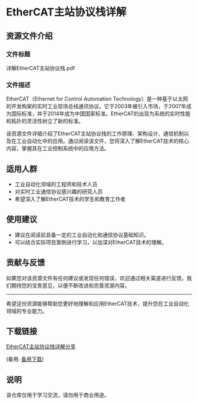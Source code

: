 # EtherCAT主站协议栈详解

## 资源文件介绍

### 文件标题
详解EtherCAT主站协议栈.pdf

### 文件描述
EtherCAT（Ethernet for Control Automation Technology）是一种基于以太网的开发构架的实时工业现场总线通讯协议。它于2003年被引入市场，于2007年成为国际标准，并于2014年成为中国国家标准。EtherCAT的出现为系统的实时性能和拓扑的灵活性树立了新的标准。

该资源文件详细介绍了EtherCAT主站协议栈的工作原理、架构设计、通信机制以及在工业自动化中的应用。通过阅读该文件，您将深入了解EtherCAT技术的核心内容，掌握其在工业控制系统中的应用方法。

## 适用人群
- 工业自动化领域的工程师和技术人员
- 对实时工业通信协议感兴趣的研究人员
- 希望深入了解EtherCAT技术的学生和教育工作者

## 使用建议
- 建议在阅读前具备一定的工业自动化和通信协议基础知识。
- 可以结合实际项目案例进行学习，以加深对EtherCAT技术的理解。

## 贡献与反馈
如果您对该资源文件有任何建议或发现任何错误，欢迎通过相关渠道进行反馈。我们期待您的宝贵意见，以便不断改进和完善资源内容。

---

希望这份资源能够帮助您更好地理解和应用EtherCAT技术，提升您在工业自动化领域的专业能力。

## 下载链接
[EtherCAT主站协议栈详解分享](https://pan.quark.cn/s/96b766d119c3) 

(备用: [备用下载](https://pan.baidu.com/s/1HbPQM9MNEa29gINwRphd6A?pwd=1234))

## 说明

该仓库仅用于学习交流，请勿用于商业用途。
